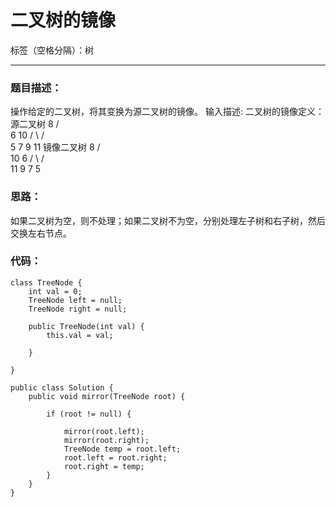 ﻿# 二叉树的镜像

标签（空格分隔）：树

---

### 题目描述：
操作给定的二叉树，将其变换为源二叉树的镜像。 
输入描述:
二叉树的镜像定义：源二叉树 
    	    8
    	   /  \
    	  6   10
    	 / \  / \
    	5  7 9 11
    	镜像二叉树
    	    8
    	   /  \
    	  10   6
    	 / \  / \
    	11 9 7  5
### 思路：
如果二叉树为空，则不处理；如果二叉树不为空，分别处理左子树和右子树，然后交换左右节点。

### 代码：
```
class TreeNode {
    int val = 0;
    TreeNode left = null;
    TreeNode right = null;

    public TreeNode(int val) {
        this.val = val;

    }

}

public class Solution {
    public void mirror(TreeNode root) {

        if (root != null) {

            mirror(root.left);
            mirror(root.right);
            TreeNode temp = root.left;
            root.left = root.right;
            root.right = temp;
        }
    }
}
```





